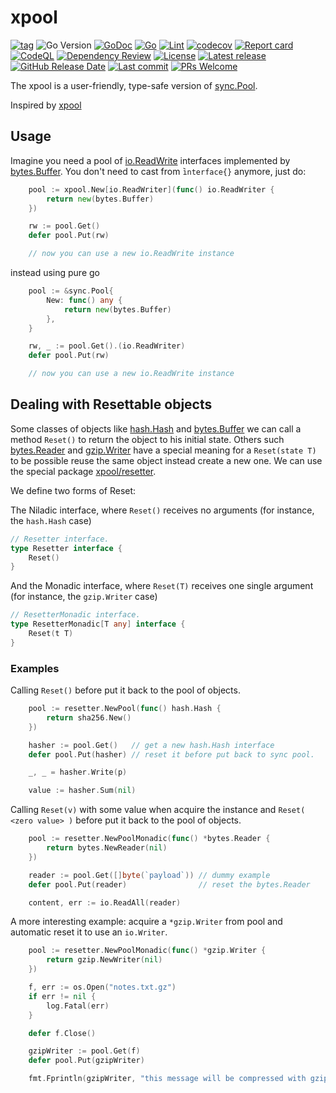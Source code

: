 # xpool

[![tag](https://img.shields.io/github/tag/peczenyj/xpool.svg)](https://github.com/peczenyj/xpool/releases)
![Go Version](https://img.shields.io/badge/Go-%3E%3D%201.21-%23007d9c)
[![GoDoc](https://pkg.go.dev/badge/github.com/peczenyj/xpool)](http://pkg.go.dev/github.com/peczenyj/xpool)
[![Go](https://github.com/peczenyj/xpool/actions/workflows/go.yml/badge.svg)](https://github.com/peczenyj/xpool/actions/workflows/go.yml)
[![Lint](https://github.com/peczenyj/xpool/actions/workflows/lint.yml/badge.svg)](https://github.com/peczenyj/xpool/actions/workflows/lint.yml)
[![codecov](https://codecov.io/gh/peczenyj/xpool/graph/badge.svg?token=9y6f3vGgpr)](https://codecov.io/gh/peczenyj/xpool)
[![Report card](https://goreportcard.com/badge/github.com/peczenyj/xpool)](https://goreportcard.com/report/github.com/peczenyj/xpool)
[![CodeQL](https://github.com/peczenyj/xpool/actions/workflows/github-code-scanning/codeql/badge.svg)](https://github.com/peczenyj/xpool/actions/workflows/github-code-scanning/codeql)
[![Dependency Review](https://github.com/peczenyj/xpool/actions/workflows/dependency-review.yml/badge.svg)](https://github.com/peczenyj/xpool/actions/workflows/dependency-review.yml)
[![License](https://img.shields.io/github/license/peczenyj/xpool)](./LICENSE)
[![Latest release](https://img.shields.io/github/release/peczenyj/xpool.svg)](https://github.com/peczenyj/xpool/releases/latest)
[![GitHub Release Date](https://img.shields.io/github/release-date/peczenyj/xpool.svg)](https://github.com/peczenyj/xpool/releases/latest)
[![Last commit](https://img.shields.io/github/last-commit/peczenyj/xpool.svg)](https://github.com/peczenyj/xpool/commit/HEAD)
[![PRs Welcome](https://img.shields.io/badge/PRs-welcome-brightgreen.svg)](https://github.com/peczenyj/xpool/blob/main/CONTRIBUTING.md#pull-request-process)

The xpool is a user-friendly, type-safe version of [sync.Pool](https://pkg.go.dev/sync#Pool).

Inspired by [xpool](go.unistack.org/micro/v3/util/xpool)

## Usage

Imagine you need a pool of [io.ReadWrite](https://pkg.go.dev/io#ReadWriter) interfaces implemented by [bytes.Buffer](https://pkg.go.dev/bytes#Buffer). You don't need to cast from ̀`interface{}` anymore, just do:

```go
    pool := xpool.New[io.ReadWriter](func() io.ReadWriter {
        return new(bytes.Buffer)
    })

    rw := pool.Get()
    defer pool.Put(rw)

    // now you can use a new io.ReadWrite instance
```

instead using pure go

```go
    pool := &sync.Pool{
        New: func() any {
            return new(bytes.Buffer)
        },
    }

    rw, _ := pool.Get().(io.ReadWriter)
    defer pool.Put(rw)

    // now you can use a new io.ReadWrite instance
```

## Dealing with Resettable objects

Some classes of objects like [hash.Hash](https://pkg.go.dev/hash#Hash) and [bytes.Buffer](https://pkg.go.dev/bytes#Buffer) we can call a method `Reset()` to return the object to his initial state. Others such [bytes.Reader](https://pkg.go.dev/bytes#Reader) and [gzip.Writer](https://pkg.go.dev/compress/gzip#Writer) have a special meaning for a `Reset(state T)` to be possible reuse the same object instead create a new one. We can use the special package [xpool/resetter](https://pkg.go.dev/github.com/peczenyj/xpool/resetter).

We define two forms of Reset:

The Niladic interface, where `Reset()` receives no arguments (for instance, the `hash.Hash` case)

```go
// Resetter interface.
type Resetter interface {
    Reset()
}
```

And the Monadic interface, where `Reset(T)` receives one single argument (for instance, the `gzip.Writer` case)

```go
// ResetterMonadic interface.
type ResetterMonadic[T any] interface {
    Reset(t T)
}
```

### Examples

Calling `Reset()` before put it back to the pool of objects.

```go
    pool := resetter.NewPool(func() hash.Hash {
        return sha256.New()
    })

    hasher := pool.Get()   // get a new hash.Hash interface
    defer pool.Put(hasher) // reset it before put back to sync pool.

    _, _ = hasher.Write(p)

    value := hasher.Sum(nil)
```

Calling `Reset(v)` with some value when acquire the instance and `Reset( <zero value> )` before put it back to the pool of objects.

```go
    pool := resetter.NewPoolMonadic(func() *bytes.Reader {
        return bytes.NewReader(nil)
    })

    reader := pool.Get([]byte(`payload`)) // dummy example
    defer pool.Put(reader)                // reset the bytes.Reader

    content, err := io.ReadAll(reader)
```

A more interesting example: acquire a `*gzip.Writer` from pool and automatic reset it to use an `io.Writer`.

```go
    pool := resetter.NewPoolMonadic(func() *gzip.Writer {
        return gzip.NewWriter(nil)
    })

    f, err := os.Open("notes.txt.gz")
    if err != nil {
        log.Fatal(err)
    }

    defer f.Close()

    gzipWriter := pool.Get(f)
    defer pool.Put(gzipWriter)

    fmt.Fprintln(gzipWriter, "this message will be compressed with gzip format")
```

